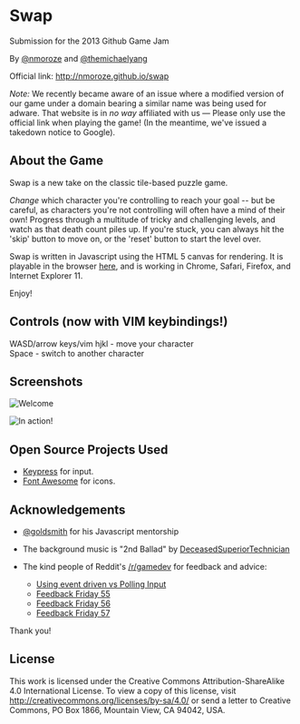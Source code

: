 Swap
=================
Submission for the 2013 Github Game Jam

By [@nmoroze](https://github.com/nmoroze) and [@themichaelyang](https://github.com/themichaelyang)

Official link: http://nmoroze.github.io/swap

*Note:* We recently became aware of an issue where a modified version of our game under a domain bearing a similar name was being used for adware. That website is in *no way* affiliated with us — Please only use the official link when playing the game! (In the meantime, we've issued a takedown notice to Google).

About the Game
-----------------
Swap is a new take on the classic tile-based puzzle game.

*Change* which character you're controlling to reach your goal -- but be careful, as characters you're not controlling will often have a mind of their own! Progress through a multitude of tricky and challenging levels, and watch as that death count piles up. If you're stuck, you can always hit the 'skip' button to move on, or the 'reset' button to start the level over.

Swap is written in Javascript using the HTML 5 canvas for rendering. It is playable in the browser [here](http://nmoroze.github.io/swap), and is working in Chrome, Safari, Firefox, and Internet Explorer 11. 

Enjoy!

Controls (now with VIM keybindings!)
-----------------
WASD/arrow keys/vim hjkl - move your character  
Space - switch to another character

Screenshots
-----------------
![Welcome](http://i.imgur.com/AJJg9Me.png?1)

![In action!](http://i.imgur.com/b7ka27o.png?1)

Open Source Projects Used
-------------------------
* [Keypress](http://dmauro.github.io/Keypress/) for input. 
* [Font Awesome](http://fontawesome.io/) for icons.

Acknowledgements
-----------------
* [@goldsmith](https://github.com/goldsmith) for his Javascript mentorship

* The background music is "2nd Ballad" by [DeceasedSuperiorTechnician](http://www.nosoapradio.us/)

* The kind people of Reddit's [/r/gamedev](http://www.reddit.com/r/gamedev) for feedback and advice:
  * [Using event driven vs Polling Input](http://www.reddit.com/r/gamedev/comments/1qee41/using_event_driven_vs_polling_input/)
  * [Feedback Friday 55](http://www.reddit.com/r/gamedev/comments/1qnozf/feedback_friday_55/cdep5ni)
  * [Feedback Friday 56](http://www.reddit.com/r/gamedev/comments/1r71ps/feedback_friday_56/cdk8kjo)
  * [Feedback Friday 57](http://www.reddit.com/r/gamedev/comments/1rp8au/feedback_friday_57/cdpkcg3)

Thank you!

License
--------
This work is licensed under the Creative Commons Attribution-ShareAlike 4.0 International License. To view a copy of this license, visit http://creativecommons.org/licenses/by-sa/4.0/ or send a letter to Creative Commons, PO Box 1866, Mountain View, CA 94042, USA.
